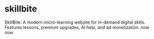 # skillbite
SkillBite: A modern micro-learning website for in-demand digital skills. Features lessons, premium upgrades, AI help, and ad monetization.
now now
